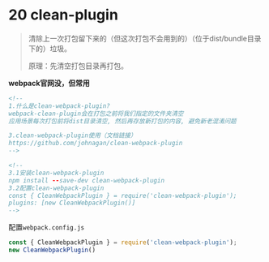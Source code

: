 # 20 clean-plugin

> 清除上一次打包留下来的（但这次打包不会用到的）（位于dist/bundle目录下的）垃圾。
>
> 原理：先清空打包目录再打包。

**webpack官网没，但常用**

```html
<!--
1.什么是clean-webpack-plugin?
webpack-clean-plugin会在打包之前将我们指定的文件夹清空
应用场景每次打包前将dist目录清空, 然后再存放新打包的内容, 避免新老混淆问题

3.clean-webpack-plugin使用（文档链接）
https://github.com/johnagan/clean-webpack-plugin
-->

<!--
3.1安装clean-webpack-plugin
npm install --save-dev clean-webpack-plugin
3.2配置clean-webpack-plugin
const { CleanWebpackPlugin } = require('clean-webpack-plugin');
plugins: [new CleanWebpackPlugin()]
-->
```



配置`webpack.config.js`

```js
const { CleanWebpackPlugin } = require('clean-webpack-plugin');
new CleanWebpackPlugin()
```


